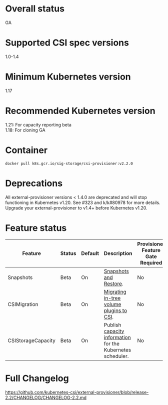 # Overall status
GA

# Supported CSI spec versions
1.0-1.4

# Minimum Kubernetes version
1.17

# Recommended Kubernetes version
1.21: For capacity reporting beta\
1.18: For cloning GA

# Container
`docker pull k8s.gcr.io/sig-storage/csi-provisioner:v2.2.0`

# Deprecations
All external-provisioner versions < 1.4.0 are deprecated and will stop functioning in Kubernetes v1.20. See #323 and k/k#80978 for more details. Upgrade your external-provisioner to v1.4+ before Kubernetes v1.20.

# Feature status
| Feature | Status | Default | Description | Provisioner Feature Gate Required |
|---|---|---|---|---|
| Snapshots | Beta | On | [Snapshots and Restore]. | No |
| CSIMigration | Beta | On | [Migrating in-tree volume plugins to CSI]. | No |
| CSIStorageCapacity | Beta | On | Publish [capacity information] for the Kubernetes scheduler. | No |

[Snapshots and Restore]: https://kubernetes-csi.github.io/docs/snapshot-restore-feature.html
[Migrating in-tree volume plugins to CSI]: https://kubernetes.io/docs/concepts/storage/volumes/#csi-migration
[capacity information]: https://kubernetes.io/docs/concepts/storage/volumes/#storage-capacity

# Full Changelog
https://github.com/kubernetes-csi/external-provisioner/blob/release-2.2/CHANGELOG/CHANGELOG-2.2.md
